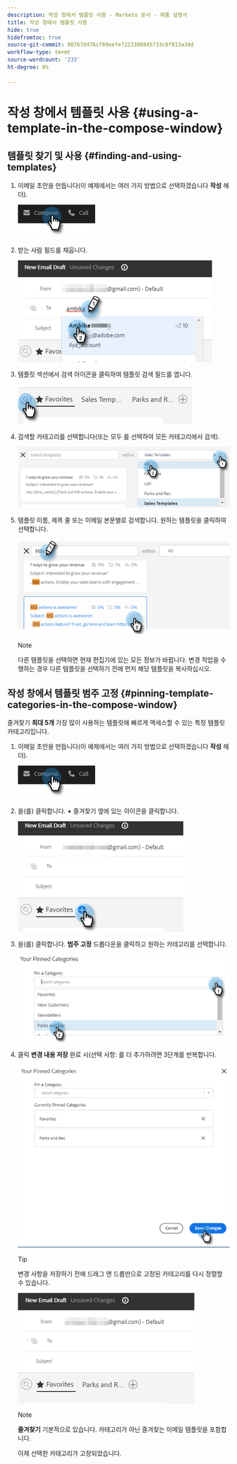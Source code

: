 ```yaml
---
description: 작성 창에서 템플릿 사용 - Marketo 문서 - 제품 설명서
title: 작성 창에서 템플릿 사용
hide: true
hidefromtoc: true
source-git-commit: 08767d476cf89eefe7223308945733c6f813a34d
workflow-type: tm+mt
source-wordcount: '233'
ht-degree: 0%

---
```


# 작성 창에서 템플릿 사용 {#using-a-template-in-the-compose-window}

## 템플릿 찾기 및 사용 {#finding-and-using-templates}

1. 이메일 초안을 만듭니다(이 예제에서는 여러 가지 방법으로 선택하겠습니다 **작성** 헤더).

   ![](assets/using-a-template-in-the-compose-window-1.png)

1. 받는 사람 필드를 채웁니다.

   ![](assets/using-a-template-in-the-compose-window-2.png)

1. 템플릿 섹션에서 검색 아이콘을 클릭하여 템플릿 검색 필드를 엽니다.

   ![](assets/using-a-template-in-the-compose-window-3.png)

1. 검색할 카테고리를 선택합니다(또는 모두 를 선택하여 모든 카테고리에서 검색).

   ![](assets/using-a-template-in-the-compose-window-4.png)

1. 템플릿 이름, 제목 줄 또는 이메일 본문별로 검색합니다. 원하는 템플릿을 클릭하여 선택합니다.

   ![](assets/using-a-template-in-the-compose-window-5.png)

   >[!NOTE]
   >
   >다른 템플릿을 선택하면 현재 편집기에 있는 모든 정보가 바뀝니다. 변경 작업을 수행하는 경우 다른 템플릿을 선택하기 전에 먼저 해당 템플릿을 복사하십시오.

## 작성 창에서 템플릿 범주 고정 {#pinning-template-categories-in-the-compose-window}

즐겨찾기 **최대 5개** 가장 많이 사용하는 템플릿에 빠르게 액세스할 수 있는 특정 템플릿 카테고리입니다.

1. 이메일 초안을 만듭니다(이 예제에서는 여러 가지 방법으로 선택하겠습니다 **작성** 헤더).

   ![](assets/using-a-template-in-the-compose-window-6.png)

1. 을(를) 클릭합니다. **+** 즐겨찾기 옆에 있는 아이콘을 클릭합니다.

   ![](assets/using-a-template-in-the-compose-window-7.png)

1. 을(를) 클릭합니다. **범주 고정** 드롭다운을 클릭하고 원하는 카테고리를 선택합니다.

   ![](assets/using-a-template-in-the-compose-window-8.png)

1. 클릭 **변경 내용 저장** 완료 시(선택 사항: 를 더 추가하려면 3단계를 반복합니다.

   ![](assets/using-a-template-in-the-compose-window-9.png)

   >[!TIP]
   >
   >변경 사항을 저장하기 전에 드래그 앤 드롭만으로 고정된 카테고리를 다시 정렬할 수 있습니다.

   ![](assets/using-a-template-in-the-compose-window-10.png)

   >[!NOTE]
   >
   >**즐겨찾기** 기본적으로 있습니다. 카테고리가 아닌 즐겨찾는 이메일 템플릿을 포함합니다.

   이제 선택한 카테고리가 고정되었습니다.
